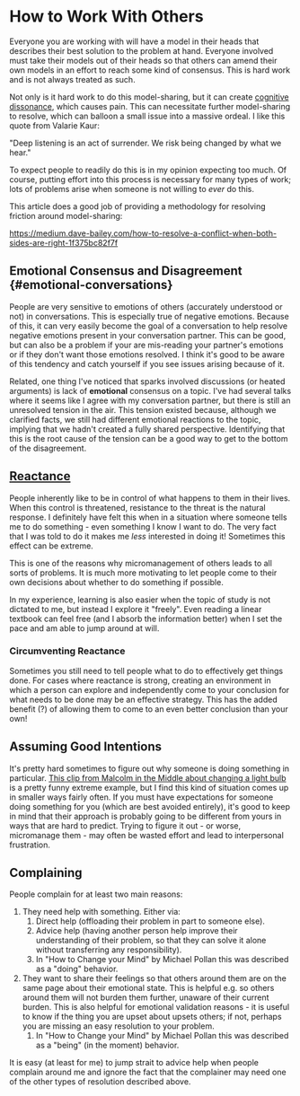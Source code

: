 # How to Work With Others

Everyone you are working with will have a model in their heads that describes
their best solution to the problem at hand.  Everyone involved must take their
models out of their heads so that others can amend their own models in an
effort to reach some kind of consensus.  This is hard work and is not always
treated as such.

Not only is it hard work to do this model-sharing, but it can create [cognitive
dissonance](https://en.wikipedia.org/wiki/Cognitive_dissonance), which causes
pain.  This can necessitate further model-sharing to resolve, which can balloon
a small issue into a massive ordeal.  I like this quote from Valarie Kaur:

   "Deep listening is an act of surrender. We risk being changed by what we hear."

To expect people to readily do this is in my opinion expecting too much.  Of
course, putting effort into this process is necessary for many types of work;
lots of problems arise when someone is not willing to *ever* do this.

This article does a good job of providing a methodology for resolving friction
around model-sharing:

https://medium.dave-bailey.com/how-to-resolve-a-conflict-when-both-sides-are-right-1f375bc82f7f


## Emotional Consensus and Disagreement {#emotional-conversations}

People are very sensitive to emotions of others (accurately understood or not)
in conversations. This is especially true of negative emotions. Because of
this, it can very easily become the goal of a conversation to help resolve
negative emotions present in your conversation partner. This can be good, but
can also be a problem if your are mis-reading your partner's emotions or if
they don't want those emotions resolved. I think it's good to be aware of this
tendency and catch yourself if you see issues arising because of it.

Related, one thing I've noticed that sparks involved discussions (or heated
arguments) is lack of **emotional** consensus on a topic. I've had several
talks where it seems like I agree with my conversation partner, but there is
still an unresolved tension in the air. This tension existed because, although
we clarified facts, we still had different emotional reactions to the topic,
implying that we hadn't created a fully shared perspective. Identifying that
this is the root cause of the tension can be a good way to get to the bottom of
the disagreement.


## [Reactance](https://en.wikipedia.org/wiki/Reactance_(psychology))

People inherently like to be in control of what happens to them in their lives.
When this control is threatened, resistance to the threat is the natural
response. I definitely have felt this when in a situation where someone tells
me to do something - even something I know I want to do. The very fact that I
was told to do it makes me _less_ interested in doing it! Sometimes this effect
can be extreme.

This is one of the reasons why micromanagement of others leads to all sorts of
problems. It is much more motivating to let people come to their own decisions
about whether to do something if possible. 

In my experience, learning is also easier when the topic of study is not
dictated to me, but instead I explore it "freely". Even reading a linear
textbook can feel free (and I absorb the information better) when I set the
pace and am able to jump around at will.

### Circumventing Reactance

Sometimes you still need to tell people what to do to effectively get things
done. For cases where reactance is strong, creating an environment in which a
person can explore and independently come to your conclusion for what needs to
be done may be an effective strategy. This has the added benefit (?) of
allowing them to come to an even better conclusion than your own!


## Assuming Good Intentions

It's pretty hard sometimes to figure out why someone is doing something in
particular.  [This clip from Malcolm in the Middle about changing a light
bulb](https://www.youtube.com/watch?v=AbSehcT19u0) is a pretty funny extreme
example, but I find this kind of situation comes up in smaller ways fairly
often. If you must have expectations for someone doing something for you (which
are best avoided entirely), it's good to keep in mind that their approach is
probably going to be different from yours in ways that are hard to predict.
Trying to figure it out - or worse, micromanage them - may often be wasted
effort and lead to interpersonal frustration.


## Complaining

People complain for at least two main reasons:

1. They need help with something.  Either via:
    1. Direct help (offloading their problem in part to someone else).
    1. Advice help (having another person help improve their understanding of
       their problem, so that they can solve it alone without transferring any
       responsibility).
    1. In "How to Change your Mind" by Michael Pollan this was described as a
       "doing" behavior.
1. They want to share their feelings so that others around them are on the same
   page about their emotional state.  This is helpful e.g. so others around
   them will not burden them further, unaware of their current burden.  This is
   also helpful for emotional validation reasons - it is useful to know if the
   thing you are upset about upsets others; if not, perhaps you are missing an
   easy resolution to your problem.
    1. In "How to Change your Mind" by Michael Pollan this was described as a
       "being" (in the moment) behavior.

It is easy (at least for me) to jump strait to advice help when people complain
around me and ignore the fact that the complainer may need one of the other
types of resolution described above.
